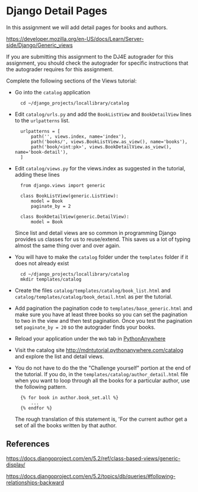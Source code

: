 Django Detail Pages
===================

In this assignment we will add detail pages for books and authors.

https://developer.mozilla.org/en-US/docs/Learn/Server-side/Django/Generic_views

If you are submitting this assignment to the DJ4E autograder for this assignment,
you should check the autograder for specific instructions that
the autograder requires for this assignment.

Complete the following sections of the Views tutorial:

* Go into the `catalog` application

        cd ~/django_projects/locallibrary/catalog

* Edit `catalog/urls.py` and add the `BookListView` and `BookDetailView` lines to the `urlpatterns` list.

        urlpatterns = [
            path('', views.index, name='index'),
            path('books/', views.BookListView.as_view(), name='books'),
            path('book/<int:pk>', views.BookDetailView.as_view(), name='book-detail'),
        ]

* Edit `catalog/views.py` for the views.index as suggested in the tutorial, adding these lines

        from django.views import generic

        class BookListView(generic.ListView):
            model = Book
            paginate_by = 2

        class BookDetailView(generic.DetailView):
            model = Book

    Since list and detail views are so common in programming Django provides us classes for us to reuse/extend.
    This saves us a lot of typing almost the same thing over and over again.

* You will have to make the `catalog` folder under the `templates` folder if it does not already exist

        cd ~/django_projects/locallibrary/catalog
        mkdir templates/catalog

* Create the files `catalog/templates/catalog/book_list.html` and `catalog/templates/catalog/book_detail.html` as per
    the tutorial.

* Add pagination the pagination code to `templates/base_generic.html` and make sure you have at least
three books so you can set the pagination to two in the view and then test pagination.
Once you test the pagination set `paginate_by = 20` so the autograder finds your books.

* Reload your application under the `Web` tab in
<a href="https://www.pythonanywhere.com" target="_blank">PythonAnywhere</a>

* Visit the catalog site
<a href="http://mdntutorial.pythonanywhere.com/catalog" target="_blank">http://mdntutorial.pythonanywhere.com/catalog</a>
and explore the list and detail views.

* You do not have to do the the "Challenge yourself" portion at the end of the tutorial.
If you do, in the `templates/catalog/author_detail.html` file when
you want to loop through all the books for a particular author, use the following pattern.

        {% for book in author.book_set.all %}
            ...
        {% endfor %}

    The rough translation of this statement is, 'For the current author get a set of all the
    books written by that author.

References
----------

https://docs.djangoproject.com/en/5.2/ref/class-based-views/generic-display/

https://docs.djangoproject.com/en/5.2/topics/db/queries/#following-relationships-backward

